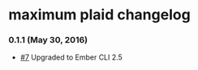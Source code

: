 # maximum plaid changelog

### 0.1.1 (May 30, 2016)

- [#7](https://github.com/ivanvanderbyl/maximum-plaid/pull/7) Upgraded to Ember CLI 2.5
